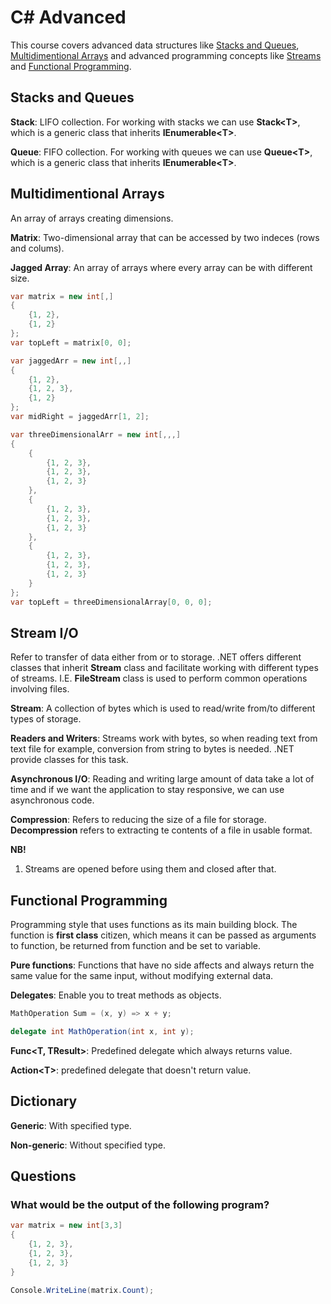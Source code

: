 # C# Advanced

This course covers advanced data structures like
[Stacks and Queues](#stacks-and-queues),
[Multidimentional Arrays](#multidimentional-arrays) and advanced programming
concepts like [Streams](#streams) and
[Functional Programming](#functional-programming).

## Stacks and Queues

__Stack__: LIFO collection. For working with stacks we can use
__Stack&lt;T&gt;__, which is a generic class that inherits
__IEnumerable&lt;T&gt;__.

__Queue__: FIFO collection. For working with queues we can use
__Queue&lt;T&gt;__, which is a generic class that inherits
__IEnumerable&lt;T&gt;__.

## Multidimentional Arrays

An array of arrays creating dimensions.

__Matrix__: Two-dimensional array that can be accessed by two indeces (rows and
colums).

__Jagged Array__: An array of arrays where every array can be with different
size.

```csharp
var matrix = new int[,]
{
    {1, 2},
    {1, 2}
};
var topLeft = matrix[0, 0];

var jaggedArr = new int[,,]
{
    {1, 2},
    {1, 2, 3},
    {1, 2}
};
var midRight = jaggedArr[1, 2];

var threeDimensionalArr = new int[,,,]
{
    {
        {1, 2, 3},
        {1, 2, 3},
        {1, 2, 3}
    },
    {
        {1, 2, 3},
        {1, 2, 3},
        {1, 2, 3}
    },
    {
        {1, 2, 3},
        {1, 2, 3},
        {1, 2, 3}
    }
};
var topLeft = threeDimensionalArray[0, 0, 0];
```

## Stream I/O

Refer to transfer of data either from or to storage. .NET offers different
classes that inherit __Stream__ class and facilitate working with different
types of streams. I.E. __FileStream__ class is used to perform common operations
involving files. 

__Stream__: A collection of bytes which is used to read/write from/to different
types of storage.

__Readers and Writers__: Streams work with bytes, so when reading text from
text file for example, conversion from string to bytes is needed. .NET provide
classes for this task.

__Asynchronous I/O__: Reading and writing large amount of data take a lot of
time and if we want the application to stay responsive, we can use asynchronous
code.

__Compression__: Refers to reducing the size of a file for storage.
__Decompression__ refers to extracting te contents of a file in usable format.

__NB!__

1. Streams are opened before using them and closed after that.

## Functional Programming

Programming style that uses functions as its main building block. The function
is __first class__ citizen, which means it can be passed as arguments to
function, be returned from function and be set to variable.

__Pure functions__: Functions that have no side affects and always return the
same value for the same input, without modifying external data.

__Delegates__: Enable you to treat methods as objects.

```csharp
MathOperation Sum = (x, y) => x + y;

delegate int MathOperation(int x, int y);
```

__Func&lt;T, TResult&gt;__: Predefined delegate which always returns value.

__Action&lt;T&gt;__: predefined delegate that doesn't return value.

## Dictionary

__Generic__: With specified type.

__Non-generic__: Without specified type.

## Questions

### What would be the output of the following program?

```csharp
var matrix = new int[3,3]
{
    {1, 2, 3},
    {1, 2, 3},
    {1, 2, 3}
}

Console.WriteLine(matrix.Count);
```

